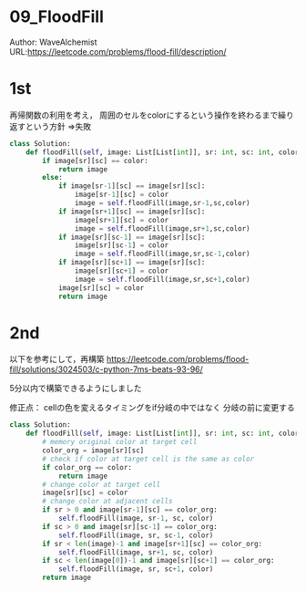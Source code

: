 # 09_FloodFill
Author: WaveAlchemist  
URL:https://leetcode.com/problems/flood-fill/description/

# 1st
再帰関数の利用を考え，
周囲のセルをcolorにするという操作を終わるまで繰り返すという方針
⇒失敗

``` Python
class Solution:
    def floodFill(self, image: List[List[int]], sr: int, sc: int, color: int) -> List[List[int]]:
        if image[sr][sc] == color:
            return image
        else:
            if image[sr-1][sc] == image[sr][sc]:
                image[sr-1][sc] = color
                image = self.floodFill(image,sr-1,sc,color)
            if image[sr+1][sc] == image[sr][sc]:
                image[sr+1][sc] = color
                image = self.floodFill(image,sr+1,sc,color)
            if image[sr][sc-1] == image[sr][sc]:
                image[sr][sc-1] = color
                image = self.floodFill(image,sr,sc-1,color)
            if image[sr][sc+1] == image[sr][sc]:
                image[sr][sc+1] = color
                image = self.floodFill(image,sr,sc+1,color)
            image[sr][sc] = color
            return image
```

# 2nd
以下を参考にして，再構築
https://leetcode.com/problems/flood-fill/solutions/3024503/c-python-7ms-beats-93-96/

5分以内で構築できるようにしました

修正点：
cellの色を変えるタイミングをif分岐の中ではなく
分岐の前に変更する

``` Python
class Solution:
    def floodFill(self, image: List[List[int]], sr: int, sc: int, color: int) -> List[List[int]]:
        # memory original color at target cell
        color_org = image[sr][sc]
        # check if color at target cell is the same as color
        if color_org == color:
            return image
        # change color at target cell
        image[sr][sc] = color
        # change color at adjacent cells
        if sr > 0 and image[sr-1][sc] == color_org:
            self.floodFill(image, sr-1, sc, color)
        if sc > 0 and image[sr][sc-1] == color_org:
            self.floodFill(image, sr, sc-1, color)
        if sr < len(image)-1 and image[sr+1][sc] == color_org:
            self.floodFill(image, sr+1, sc, color)
        if sc < len(image[0])-1 and image[sr][sc+1] == color_org:
            self.floodFill(image, sr, sc+1, color)
        return image
```

